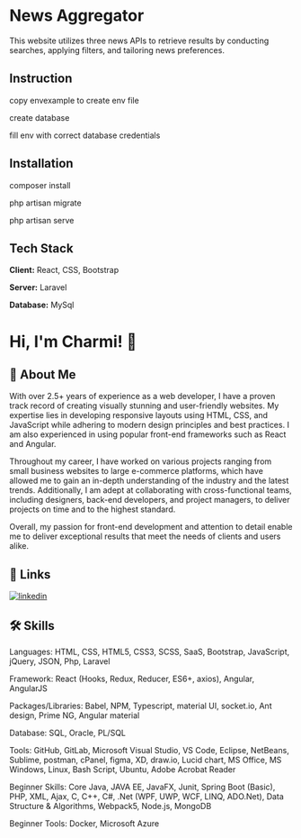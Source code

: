 
# News Aggregator

This website utilizes three news APIs to retrieve results by conducting searches, applying filters, and tailoring news preferences.



## Instruction

copy envexample to create env file

create database

fill env with correct database credentials



## Installation

composer install 

php artisan migrate

php artisan serve


    
## Tech Stack

**Client:** React, CSS, Bootstrap

**Server:** Laravel

**Database:** MySql


# Hi, I'm Charmi! 👋


## 🚀 About Me
With over 2.5+ years of experience as a web developer, I have a proven track record of creating visually stunning and user-friendly websites. My expertise lies in developing responsive layouts using HTML, CSS, and JavaScript while adhering to modern design principles and best practices. I am also experienced in using popular front-end frameworks such as React and Angular.

Throughout my career, I have worked on various projects ranging from small business websites to large e-commerce platforms, which have allowed me to gain an in-depth understanding of the industry and the latest trends. Additionally, I am adept at collaborating with cross-functional teams, including designers, back-end developers, and project managers, to deliver projects on time and to the highest standard.

Overall, my passion for front-end development and attention to detail enable me to deliver exceptional results that meet the needs of clients and users alike.

## 🔗 Links
[![linkedin](https://img.shields.io/badge/linkedin-0A66C2?style=for-the-badge&logo=linkedin&logoColor=white)](https://www.linkedin.com/in/charmi-surati)


## 🛠 Skills

Languages: HTML, CSS, HTML5, CSS3, SCSS, SaaS, Bootstrap, JavaScript, jQuery, JSON, Php, Laravel

Framework: React (Hooks, Redux, Reducer, ES6+, axios), Angular, AngularJS

Packages/Libraries: Babel, NPM, Typescript, material UI, socket.io, Ant design, Prime NG, Angular 
material

Database: SQL, Oracle, PL/SQL

Tools: GitHub, GitLab, Microsoft Visual Studio, VS Code, Eclipse, NetBeans, Sublime, postman, cPanel, 
figma, XD, draw.io, Lucid chart, MS Office, MS Windows, Linux, Bash Script, Ubuntu, Adobe Acrobat 
Reader

Beginner Skills: Core Java, JAVA EE, JavaFX, Junit, Spring Boot (Basic), PHP, XML, Ajax, C, C++, C#, 
.Net (WPF, UWP, WCF, LINQ, ADO.Net), Data Structure & Algorithms, Webpack5, Node.js, MongoDB

Beginner Tools: Docker, Microsoft Azure

